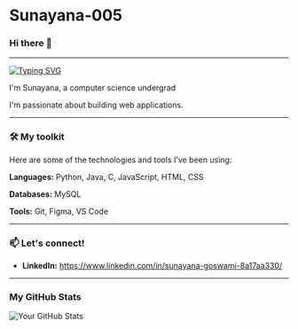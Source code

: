 ﻿# Sunayana-005
 ### Hi there 👋
 ----
 [![Typing SVG](https://readme-typing-svg.demolab.com?font=Fira+Code&pause=1000&width=435&lines=A+little+about+me+-)](https://git.io/typing-svg)

I'm Sunayana, a computer science undergrad

I'm passionate about building web applications.

---

### 🛠️ My toolkit

Here are some of the technologies and tools I've been using:

**Languages:** Python, Java, C, JavaScript, HTML, CSS

**Databases:** MySQL

**Tools:** Git, Figma, VS Code

---

### 📫 Let's connect!
* **LinkedIn:** https://www.linkedin.com/in/sunayana-goswami-8a17aa330/

---
### My GitHub Stats

![Your GitHub Stats](https://github-readme-stats.vercel.app/api?username=Sunayana-005&show_icons=true&theme=default)





